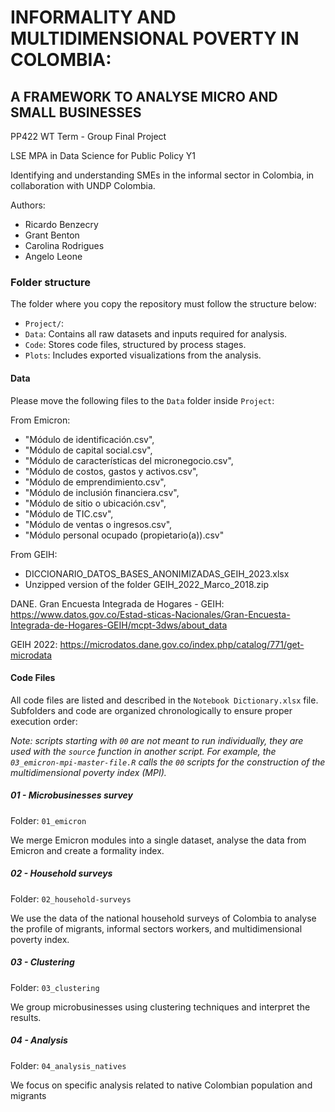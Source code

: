# INFORMALITY AND MULTIDIMENSIONAL POVERTY IN COLOMBIA: 
## A FRAMEWORK TO ANALYSE MICRO AND SMALL BUSINESSES

PP422 WT Term - Group Final Project 

LSE MPA in Data Science for Public Policy Y1

Identifying and understanding SMEs in the informal sector in Colombia, in collaboration with UNDP Colombia.

Authors:
* Ricardo Benzecry
* Grant Benton
* Carolina Rodrigues
* Angelo Leone

### Folder structure

The folder where you copy the repository must follow the structure below:
* `Project/`:
*   `Data`: Contains all raw datasets and inputs required for analysis.
*   `Code`: Stores code files, structured by process stages.
*   `Plots`: Includes exported visualizations from the analysis.

#### Data
Please move the following files to the `Data` folder inside `Project`:

From Emicron:
- "Módulo de identificación.csv",
- "Módulo de capital social.csv",
- "Módulo de características del micronegocio.csv",
- "Módulo de costos, gastos y activos.csv",
- "Módulo de emprendimiento.csv",
- "Módulo de inclusión financiera.csv",
- "Módulo de sitio o ubicación.csv",
- "Módulo de TIC.csv",
- "Módulo de ventas o ingresos.csv",
- "Módulo personal ocupado (propietario(a)).csv"

From GEIH:
- DICCIONARIO_DATOS_BASES_ANONIMIZADAS_GEIH_2023.xlsx
- Unzipped version of the folder GEIH_2022_Marco_2018.zip

DANE. Gran Encuesta Integrada de Hogares - GEIH: https://www.datos.gov.co/Estad-sticas-Nacionales/Gran-Encuesta-Integrada-de-Hogares-GEIH/mcpt-3dws/about_data

GEIH 2022: https://microdatos.dane.gov.co/index.php/catalog/771/get-microdata

#### Code Files

All code files are listed and described in the `Notebook Dictionary.xlsx` file. Subfolders and code are organized chronologically to ensure proper execution order:

_Note: scripts starting with `00` are not meant to run individually, they are used with the `source` function in another script. For example, the `03_emicron-mpi-master-file.R` calls the `00` scripts for the construction of the multidimensional poverty index (MPI)._

##### 01 - Microbusinesses survey
Folder: `01_emicron`

We merge Emicron modules into a single dataset, analyse the data from Emicron and create a formality index.

##### 02 - Household surveys
Folder: `02_household-surveys`

We use the data of the national household surveys of Colombia to analyse the profile of migrants, informal sectors workers,
and multidimensional poverty index.

##### 03 - Clustering
Folder: `03_clustering`

We group microbusinesses using clustering techniques and interpret the results.

##### 04 - Analysis
Folder: `04_analysis_natives`

We focus on specific analysis related to native Colombian population and migrants

